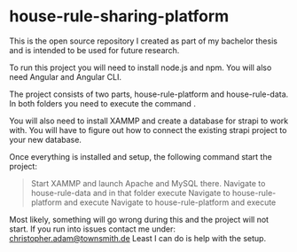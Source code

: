 # house-rule-sharing-platform

This is the open source repository I created as part of my bachelor thesis and is intended to be used for future research.

To run this project you will need to install node.js and npm. You will also need Angular and Angular CLI.

The project consists of two parts, house-rule-platform and house-rule-data. In both folders you need to execute the command <npm i>.

You will also need to install XAMMP and create a database for strapi to work with. You will have to figure out how to connect the existing strapi project to your new database.

Once everything is installed and setup, the following command start the project:
> Start XAMMP and launch Apache and MySQL there.
> Navigate to house-rule-data and in that folder execute <npm run develop>
> Navigate to house-rule-platform and execute <node bggServer.js>
> Navigate to house-rule-platform and execute <ng serve>

Most likely, something will go wrong during this and the project will not start. If you run into issues contact me under: christopher.adam@townsmith.de
Least I can do is help with the setup.
